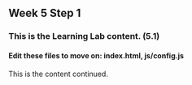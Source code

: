 ## Week 5 Step 1

### This is the Learning Lab content. (5.1)

#### Edit these files to move on: index.html, js/config.js

This is the content continued.